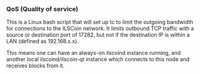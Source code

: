 ### QoS (Quality of service) ###

This is a Linux bash script that will set up tc to limit the outgoing bandwidth for connections to the ILSCoin network. It limits outbound TCP traffic with a source or destination port of 17282, but not if the destination IP is within a LAN (defined as 192.168.x.x).

This means one can have an always-on ilscoind instance running, and another local ilscoind/ilscoin-qt instance which connects to this node and receives blocks from it.
